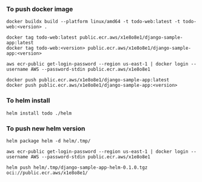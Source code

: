 ### To push docker image

```shell
docker buildx build --platform linux/amd64 -t todo-web:latest -t todo-web:<version> .
```

```shell
docker tag todo-web:latest public.ecr.aws/x1e8o8e1/django-sample-app:latest
docker tag todo-web:<version> public.ecr.aws/x1e8o8e1/django-sample-app:<version>
```

```shell
aws ecr-public get-login-password --region us-east-1 | docker login --username AWS --password-stdin public.ecr.aws/x1e8o8e1
```

```shell
docker push public.ecr.aws/x1e8o8e1/django-sample-app:latest
docker push public.ecr.aws/x1e8o8e1/django-sample-app:<version>
```

### To helm install

```shell
helm install todo ./helm
```

### To push new helm version

```shell
helm package helm -d helm/.tmp/
```

```shell
aws ecr-public get-login-password --region us-east-1 | docker login --username AWS --password-stdin public.ecr.aws/x1e8o8e1
```

```shell
helm push helm/.tmp/django-sample-app-helm-0.1.0.tgz oci://public.ecr.aws/x1e8o8e1/
```
